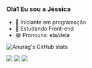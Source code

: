 ### Olá1 Eu sou a Jéssica

- 🔭 Iniciante em programação
- 🌱 Estudando Front-end
- 😄 Pronouns: ela/dela

![Anurag's GitHub stats](https://github-readme-stats.vercel.app/api?username=jessiepsx&show_icons=true&theme=dark)
<div> 
 
  <a href="https://instagram.com/jessiepsx" target="_blank"><img src="https://img.shields.io/badge/-Instagram-%23E4405F?style=for-the-badge&logo=instagram&logoColor=white" target="_blank"></a>
 <a href = "mailto:jp812066@gmail.com"><img src="https://img.shields.io/badge/-Gmail-%23333?style=for-the-badge&logo=gmail&logoColor=white" target="_blank"></a>
  <a href="https://www.linkedin.com/in/www.linkedin.com/in/
jéssica-pereira-bb1202265
" target="_blank"><img src="https://img.shields.io/badge/-LinkedIn-%230077B5?style=for-the-badge&logo=linkedin&logoColor=white" target="_blank"></a> 
